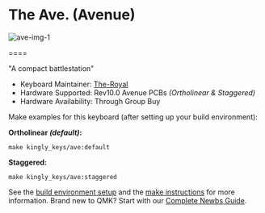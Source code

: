 # The Ave. (Avenue)

![ave-img-1](https://i.imgur.com/qnxNjvy.jpg)

====

"A compact battlestation"

- Keyboard Maintainer: [The-Royal](https://github.com/the-royal)
- Hardware Supported: Rev10.0 Avenue PCBs *(Ortholinear & Staggered)*
- Hardware Availability: Through Group Buy

Make examples for this keyboard (after setting up your build environment):

**Ortholinear *(default)*:**

    make kingly_keys/ave:default

**Staggered:**

    make kingly_keys/ave:staggered

See the [build environment setup](https://docs.qmk.fm/#/getting_started_build_tools) and the [make instructions](https://docs.qmk.fm/#/getting_started_make_guide) for more information. Brand new to QMK? Start with our [Complete Newbs Guide](https://docs.qmk.fm/#/newbs).
